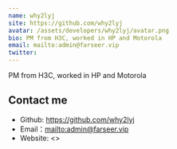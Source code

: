 ```yaml
---
name: why2lyj
site: https://github.com/why2lyj
avatar: /assets/developers/why2lyj/avatar.png
bio: PM from H3C, worked in HP and Motorola
email: mailto:admin@farseer.vip
twitter: 
---
```


PM from H3C, worked in HP and Motorola

## Contact me

- Github: <https://github.com/why2lyj>
- Email：<mailto:admin@farseer.vip>
- Website: <>
  